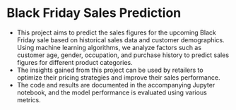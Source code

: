 
# Black Friday Sales  Prediction 

- This project aims to predict the sales figures for the upcoming Black Friday sale based on historical sales data and customer demographics. Using machine learning algorithms, we analyze factors such as customer age, gender, occupation, and purchase history to predict sales figures for different product categories.  
- The insights gained from this project can be used by retailers to optimize their pricing strategies and improve their sales performance.
- The code and results are documented in the accompanying Jupyter notebook, and the model performance is evaluated using various metrics.

